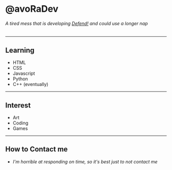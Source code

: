 # **@avoRaDev**
###### *A tired mess that is developing [Defend!](https://avoradev.github.io/defend/) and could use a longer nap*
___
## **Learning**
- HTML
- CSS
- Javascript
- Python
- C++ (eventually)
___
## **Interest**
- Art
- Coding
- Games
___
## **How to Contact me**
- *I'm horrible at responding on time, so it's best just to not contact me*
